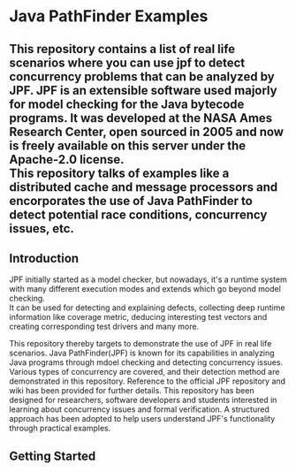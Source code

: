 # Java PathFinder Examples

This repository contains a list of real life scenarios where you can use jpf to detect concurrency problems that can be analyzed by JPF.
JPF is an extensible software used majorly for model checking for the Java bytecode programs. It was developed at the NASA Ames Research Center, open sourced in 2005 and now is freely available on this server under the Apache-2.0 license.
<br>
This repository talks of examples like a distributed cache and message processors and encorporates the use of Java PathFinder to detect potential race conditions, concurrency issues, etc.
---
## Introduction

JPF initially started as a model checker, but nowadays, it's a runtime system with many different execution modes and extends which go beyond model checking.
<br>
It can be used for detecting and explaining defects, collecting deep runtime information like coverage metric, deducing interesting test vectors and creating corresponding test drivers and many more.

This repository thereby targets to demonstrate the use of JPF in real life scenarios. Java PathFinder(JPF) is known for its capabilities in analyzing Java programs through mdoel checking and detecting 
concurrency issues. Various types of concurrency are covered, and their detection method are demonstrated in this repository. Reference to the official JPF repository and wiki has been provided for further details.
This repository has been designed for researchers, software developers and students interested in learning about concurrency issues and formal verification. A structured approach has been adopted to help users understand JPF's functionality through practical examples.

## Getting Started
